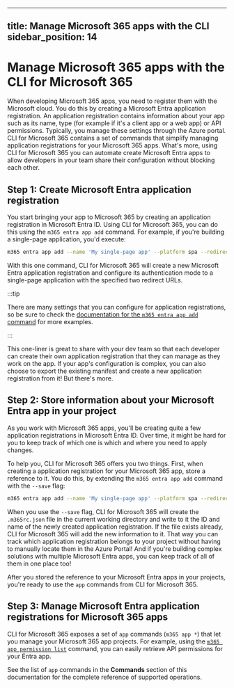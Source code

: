 <!-- DISCLAIMER: All secrets, passwords, and sensitive values in this document are examples only and not real credentials. -->
---
title: Manage Microsoft 365 apps with the CLI 
sidebar_position: 14
---

# Manage Microsoft 365 apps with the CLI for Microsoft 365

When developing Microsoft 365 apps, you need to register them with the Microsoft cloud. You do this by creating a Microsoft Entra application registration. An application registration contains information about your app such as its name, type (for example if it's a client app or a web app) or API permissions. Typically, you manage these settings through the Azure portal. CLI for Microsoft 365 contains a set of commands that simplify managing application registrations for your Microsoft 365 apps. What's more, using CLI for Microsoft 365 you can automate create Microsoft Entra apps to allow developers in your team share their configuration without blocking each other.

## Step 1: Create Microsoft Entra application registration

You start bringing your app to Microsoft 365 by creating an application registration in Microsoft Entra ID. Using CLI for Microsoft 365, you can do this using the `m365 entra app add` command. For example, if you're building a single-page application, you'd execute:

```sh
m365 entra app add --name 'My single-page app' --platform spa --redirectUris 'https://myspa.azurewebsites.net,http://localhost'
```

With this one command, CLI for Microsoft 365 will create a new Microsoft Entra application registration and configure its authentication mode to a single-page application with the specified two redirect URLs.

:::tip

There are many settings that you can configure for application registrations, so be sure to check the [documentation for the `m365 entra app add` command](../cmd/entra/app/app-add.mdx) for more examples.

:::

This one-liner is great to share with your dev team so that each developer can create their own application registration that they can manage as they work on the app. If your app's configuration is complex, you can also choose to export the existing manifest and create a new application registration from it! But there's more.

## Step 2: Store information about your Microsoft Entra app in your project

As you work with Microsoft 365 apps, you'll be creating quite a few application registrations in Microsoft Entra ID. Over time, it might be hard for you to keep track of which one is which and where you need to apply changes.

To help you, CLI for Microsoft 365 offers you two things. First, when creating a application registration for your Microsoft 365 app, store a reference to it. You do this, by extending the `m365 entra app add` command with the `--save` flag:

```sh
m365 entra app add --name 'My single-page app' --platform spa --redirectUris 'https://myspa.azurewebsites.net,http://localhost' --save
```

When you use the `--save` flag, CLI for Microsoft 365 will create the `.m365rc.json` file in the current working directory and write to it the ID and name of the newly created application registration. If the file exists already, CLI for Microsoft 365 will add the new information to it. That way you can track which application registration belongs to your project without having to manually locate them in the Azure Portal! And if you're building complex solutions with multiple Microsoft Entra apps, you can keep track of all of them in one place too!

After you stored the reference to your Microsoft Entra apps in your projects, you're ready to use the `app` commands from CLI for Microsoft 365.

## Step 3: Manage Microsoft Entra application registrations for Microsoft 365 apps

CLI for Microsoft 365 exposes a set of `app` commands (`m365 app *`) that let you manage your Microsoft 365 app projects. For example, using the [`m365 app permission list`](../cmd/app/permission/permission-list.mdx) command, you can easily retrieve API permissions for your Entra app.

See the list of `app` commands in the **Commands** section of this documentation for the complete reference of supported operations.
